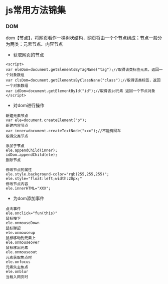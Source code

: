 # js常用方法锦集

### DOM
dom【节点】，将网页看作一棵树状结构，网页将由一个个节点组成；节点一般分为两类：元素节点、内容节点

* 获取网页的节点
```
<script>
var eleDom=document.getElementsByTagName("tag");//取得该类标签元素，返回一个对象数组
var clsDom=document.getElementsByClassNane("class");//取得该类标签，返回一个对象数组
var idDom=document.getElementById("id");//取得该id元素 返回一个节点对象
</script>
```

* 对dom进行操作
```
新建元素节点
var ele=document.createElement("p");
新建内容节点
var inner=document.createTextNode("xxx");//不能有回车
取得父类节点

添加子节点
ele.appendChild(inner);
idDom.appendChild(ele);
删除节点

修改节点的属性
ele.style.background-color="rgb(255,255,255)";
ele.style="float:left;width:20px;"
修改节点内容
ele.innerHTML="XXX";

```

* 为dom添加事件
```
点击事件
ele.onclick="fun(this)"
鼠标按下
ele.onmouseDown
鼠标弹起
ele.onmouseup
鼠标移动到元素上
ele.onmouseover
鼠标移出元素
ele.onmouseout
元素获取焦点时
ele.onfocus
元素失去焦点
ele.onblur
当载入网页时
```
